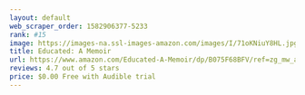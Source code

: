 ```yaml
---
layout: default 
﻿web_scraper_order: 1582906377-5233
rank: #15
image: https://images-na.ssl-images-amazon.com/images/I/71oKNiuY8HL.jpg
title: Educated: A Memoir
url: https://www.amazon.com/Educated-A-Memoir/dp/B075F68BFV/ref=zg_mw_audible_15?_encoding=UTF8&psc=1&refRID=VQVVVPNRQFD2M3VKYXDG
reviews: 4.7 out of 5 stars
price: $0.00 Free with Audible trial
---
```


